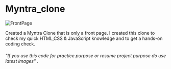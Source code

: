 # Myntra_clone

![FrontPage](https://github.com/Aditya020224/Myntra_clone/assets/96903392/a7a07cee-8feb-4d01-84e8-2100be454373)

Created a Myntra Clone that is only a front page. I created this clone to check my quick HTML,CSS & JavaScript knowledge and to get a hands-on coding check.
###### "If you use this code for practice purpose or resume project purpose do use latest images" .
